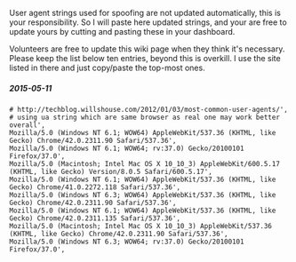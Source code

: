 User agent strings used for spoofing are not updated automatically, this is your responsibility. So I will paste here updated strings, and your are free to update yours by cutting and pasting these in your dashboard.

Volunteers are free to update this wiki page when they think it's necessary. Please keep the list below ten entries, beyond this is overkill. I use the site listed in there and just copy/paste the top-most ones.

##### 2015-05-11

    # http://techblog.willshouse.com/2012/01/03/most-common-user-agents/',
    # using ua string which are same browser as real one may work better overall',
    Mozilla/5.0 (Windows NT 6.1; WOW64) AppleWebKit/537.36 (KHTML, like Gecko) Chrome/42.0.2311.90 Safari/537.36',
    Mozilla/5.0 (Windows NT 6.1; WOW64; rv:37.0) Gecko/20100101 Firefox/37.0',
    Mozilla/5.0 (Macintosh; Intel Mac OS X 10_10_3) AppleWebKit/600.5.17 (KHTML, like Gecko) Version/8.0.5 Safari/600.5.17',
    Mozilla/5.0 (Windows NT 6.1; WOW64) AppleWebKit/537.36 (KHTML, like Gecko) Chrome/41.0.2272.118 Safari/537.36',
    Mozilla/5.0 (Windows NT 6.3; WOW64) AppleWebKit/537.36 (KHTML, like Gecko) Chrome/42.0.2311.90 Safari/537.36',
    Mozilla/5.0 (Windows NT 6.1; WOW64) AppleWebKit/537.36 (KHTML, like Gecko) Chrome/42.0.2311.135 Safari/537.36',
    Mozilla/5.0 (Macintosh; Intel Mac OS X 10_10_3) AppleWebKit/537.36 (KHTML, like Gecko) Chrome/42.0.2311.90 Safari/537.36',
    Mozilla/5.0 (Windows NT 6.3; WOW64; rv:37.0) Gecko/20100101 Firefox/37.0',
